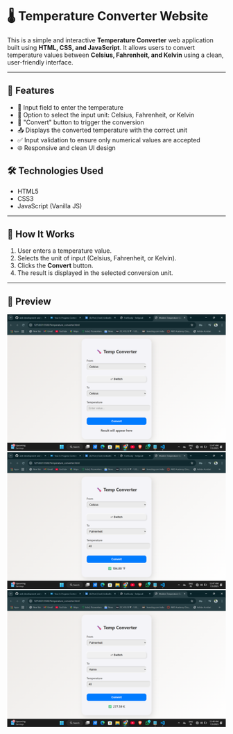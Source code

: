 # 🌡️ Temperature Converter Website

This is a simple and interactive **Temperature Converter** web application built using **HTML, CSS, and JavaScript**. It allows users to convert temperature values between **Celsius, Fahrenheit, and Kelvin** using a clean, user-friendly interface.

---

## 🚀 Features

- 🔢 Input field to enter the temperature
- 🔘 Option to select the input unit: Celsius, Fahrenheit, or Kelvin
- 🔁 "Convert" button to trigger the conversion
- 📤 Displays the converted temperature with the correct unit
- ✅ Input validation to ensure only numerical values are accepted
- 🌐 Responsive and clean UI design

## 🛠️ Technologies Used

- HTML5
- CSS3
- JavaScript (Vanilla JS)

---

## 🧠 How It Works

1. User enters a temperature value.
2. Selects the unit of input (Celsius, Fahrenheit, or Kelvin).
3. Clicks the **Convert** button.
4. The result is displayed in the selected conversion unit.

---

## 📸 Preview

![Temperature Converter Preview](https://github.com/beingujjawalsingh/web-development-and-design-task3/blob/ffcb29bed215d59e1b35c3b4654a21f012759848/Screenshot%202025-07-03%20114732.png) 
![image alt](https://github.com/beingujjawalsingh/web-development-and-design-task3/blob/5b92b12399b34d15dd2d4650c02d092d48867b8b/Screenshot%202025-07-03%20114750.png)
![image alt](https://github.com/beingujjawalsingh/web-development-and-design-task3/blob/d62943f9c70508c61d3c9ed9008b51d36db21384/Screenshot%202025-07-03%20114811.png)

